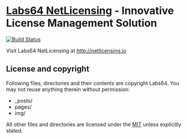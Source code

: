 # [Labs64 NetLicensing](netlicensing.io) - Innovative License Management Solution

[![Build Status](https://travis-ci.org/Labs64/netlicensing.io.svg?branch=gh-pages)](https://travis-ci.org/Labs64/netlicensing.io)

Visit Labs64 NetLicensing at http://netlicensing.io

## License and copyright

Following files, directories and their contents are copyright Labs64. You may not reuse anything therein without permission:

* _posts/
* pages/
* img/

All other files and directories are licensed under the [MIT](http://www.opensource.org/licenses/mit-license.php) unless explicitly stated.
